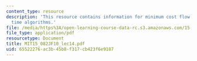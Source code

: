 ```yaml
---
content_type: resource
description: 'This resource contains information for minimum cost flow: polynomial
  time algorithms.'
file: /media/https%3A/open-learning-course-data-rc.s3.amazonaws.com/15-082j-network-optimization-fall-2010/65522276ac3b45b8f317cb423f6e9187_MIT15_082JF10_lec14.pdf
file_type: application/pdf
resourcetype: Document
title: MIT15_082JF10_lec14.pdf
uid: 65522276-ac3b-45b8-f317-cb423f6e9187
---
```

